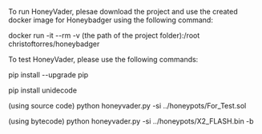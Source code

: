 To run HoneyVader, plesae download the project and use the created docker image for Honeybadger using the following command:

docker run -it --rm -v (the path of the project folder):/root christoftorres/honeybadger
  
  
To test HoneyVader, please use the following commands:

  pip install --upgrade pip
  
  pip install unidecode
  
  (using source code)
  python honeyvader.py -si ../honeypots/For_Test.sol
  
  (using bytecode)
  python honeyvader.py -si ../honeypots/X2_FLASH.bin -b
